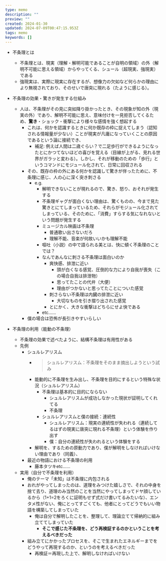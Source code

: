 ```yaml
---
type: memo
description: ""
preview: ""
created: 2024-01-30
updated: 2024-07-09T00:47:15.953Z
tags: memo
keywords: []
---
```



- 不条理とは
    - 不条理とは、現実（理解・解明可能であることが自明の領域）の外（解明不可能に思える領域）からやってくる、シュール（超現実、強現実）である
    - 強現実は、実際に現実に存在するが、想像力の欠如など何らかの理由により無視されており、そのせいで唐突に現れる（たように感じる）。

- 不条理の効果・驚きが発生する仕組み
    - 人は、不条理がその見に突如降り掛かったとき、その現象が知の外（現実の外）であり、解明不可能に思え、意味付けを一見拒否してくるため、**驚き**・ショック・衝撃により様々な感情を強く想起する
        - これは、何かを認識するときに何か既存の枠に捉えてしまう（認知される情報量が少ない）ことが現実が凡庸になっていくことの原因であるという論に接続でき、
            - 補足:  例えば人間は二歳ぐらい？で二足歩行ができるようになったとにかつてないほどの喜びを覚える（目線が上がる、見れる世界がガラッと変わる）。しかし、それが移動のための「歩行」というコマンドにモジュール化されて、日常に回収される
        - その、既存の枠の外にある何かを認識して驚きが伴ったために、不条理に感じ、人の心に深く突き刺さる
            - e.g.
                - 解明できないことが現れるので、驚き、怒り、おそれが発生する
                - 不条理ギャグが面白くない理由は、驚くものの、今まで見た驚きとにてしまっているため、それらがモジュール化されてしまっている、そのために、「消費」すらする気になれないという問題が発生する
                - ミュージカル映画は不条理
                    - 普通歌い出さないだろ
                    - 理解不能、音楽が何故いいかも理解不能
                - 嘔吐（小説）の中で語られる美とは、快に傾く不条理のことでは？
                - なんであんなに刺さる不条理は面白いのか
                    - 爽快感、排泄に近い
                        - 頭が白くなる感覚、圧倒的な力により自我が喪失（この場合自我は排泄物）
                        - 思ってたことの代弁（大便）
                        - 理由がつかないと思ってたことについた感覚
                    - 刺さらない不条理は内臓の排泄に近い
                        - 大切なものを引き摺り出された感覚
                    - とにかく、大きな衝撃はどちらにせよ快である
                - etc……
        - 僕の場合は恐怖が長引きやすいらしい

- 不条理の利用（能動の不条理）
    - 不条理の効果で述べたように、結構不条理は有用性がある
    - 先例
        - シュルレアリスム
            - > シュルレアリスム：不条理をそのまま摘出しようという試み
            - 能動的に不条理を生み出し、不条理を目的にするという特殊な状況（シュルレアリスム）
                - 不条理は基本的に目的にならない
                    - シュルレアリスムが成功しなかった現状が証明してくれてる
                    - 不条理
                - シュルレアリスムと僕の接続：連続性
                    - シュルレアリスム：現実の連続性が失われる（連続してるはずの現実に唐突に現れる不条理）という体験を作り出す
                    - 僕：自分の連続性が失われるという体験をする
            - 解明を、するための原動力であり、僕が解明をしなければいけない理由であり（同義）、
        - 最近の物語における不条理の利用
            - 藤本タツキetc……
    - 実用（自分で不条理を利用）
        - 俺のテーマ「未知」は不条理に内包される
        - おれがやってしまったのは、道理をみつけた嬉しさで、それの中身を捨て去り、道理のみ当然のことを当然にやってしまってドヤ顔しているから（1+1=2をろくに証明もせず式だけ書いてるみたいな）、エンタメ性がない、俺にとってすごくても、他者にとってどうでもいい物語を構築してしまっていた
            - 俺は自分で解明したことを、整理して、理論立てて帰納的に組み立ててしまっていた
                - **そこで感じた不条理を、どう再検証するのかということを考えるべきだった**
        - 組み立てにかかったプロセスを、そこで生まれたエネルギーまでをどうやって再現するのか、というのを考えるべきだった
            - 再検証＝再現した上で、解明しなければいけない

